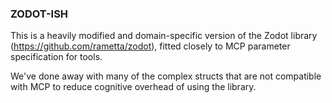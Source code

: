 ### ZODOT-ISH

This is a heavily modified and domain-specific version of the Zodot library (https://github.com/rametta/zodot), fitted closely to MCP parameter specification for tools.

We've done away with many of the complex structs that are not compatible with MCP to reduce cognitive overhead of using the library.